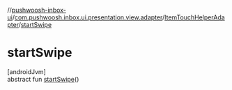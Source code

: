 //[pushwoosh-inbox-ui](../../../index.md)/[com.pushwoosh.inbox.ui.presentation.view.adapter](../index.md)/[ItemTouchHelperAdapter](index.md)/[startSwipe](start-swipe.md)

# startSwipe

[androidJvm]\
abstract fun [startSwipe](start-swipe.md)()
